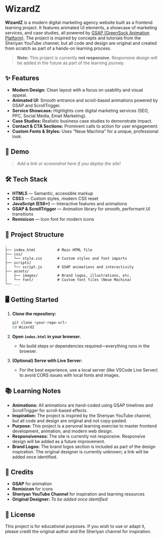 # WizardZ

**WizardZ** is a modern digital marketing agency website built as a frontend learning project. It features animated UI elements, a showcase of marketing services, and case studies, all powered by [GSAP (GreenSock Animation Platform)](https://greensock.com/gsap/). The project is inspired by concepts and tutorials from the Sheriyan YouTube channel, but all code and design are original and created from scratch as part of a hands-on learning process.

> **Note:** This project is currently **not responsive**. Responsive design will be added in the future as part of the learning journey.

## ✨ Features

- **Modern Design:** Clean layout with a focus on usability and visual appeal.
- **Animated UI:** Smooth entrance and scroll-based animations powered by GSAP and ScrollTrigger.
- **Service Showcase:** Highlights core digital marketing services (SEO, PPC, Social Media, Email Marketing).
- **Case Studies:** Realistic business case studies to demonstrate impact.
- **Contact & CTA Sections:** Prominent calls to action for user engagement.
- **Custom Fonts & Styles:** Uses "Neue Machina" for a unique, professional look.

## 🚀 Demo

> _Add a link or screenshot here if you deploy the site!_

## 🛠️ Tech Stack

- **HTML5** — Semantic, accessible markup
- **CSS3** — Custom styles, modern CSS reset
- **JavaScript (ES6+)** — Interactive features and animations
- **GSAP & ScrollTrigger** — Animation library for smooth, performant UI transitions
- **Remixicon** — Icon font for modern icons

## 📁 Project Structure

```
.
├── index.html          # Main HTML file
├── css/
│   └── style.css       # Custom styles and font imports
├── scripts/
│   └── script.js       # GSAP animations and interactivity
├── assets/
│   ├── images/         # Brand logos, illustrations, etc.
│   └── font/           # Custom font files (Neue Machina)
└── ...
```

## 🖥️ Getting Started

1. **Clone the repository:**
   ```bash
   git clone <your-repo-url>
   cd WizardZ
   ```

2. **Open `index.html` in your browser.**
   - No build steps or dependencies required—everything runs in the browser.

3. **(Optional) Serve with Live Server:**
   - For the best experience, use a local server (like VSCode Live Server) to avoid CORS issues with local fonts and images.

## 📚 Learning Notes

- **Animations:** All animations are hand-coded using GSAP timelines and ScrollTrigger for scroll-based effects.
- **Inspiration:** The project is inspired by the Sheriyan YouTube channel, but all code and design are original and not copy-pasted.
- **Purpose:** This project is a personal learning exercise to master frontend development, animation, and modern web design.
- **Responsiveness:** The site is currently not responsive. Responsive design will be added as a future improvement.
- **Brand Logos:** The brand logos section is included as part of the design inspiration. The original designer is currently unknown; a link will be added once identified.

## 🙏 Credits

- **GSAP** for animation
- **Remixicon** for icons
- **Sheriyan YouTube Channel** for inspiration and learning resources
- **Original Designer:** _To be added once identified_

## 📄 License

This project is for educational purposes. If you wish to use or adapt it, please credit the original author and the Sheriyan channel for inspiration. 